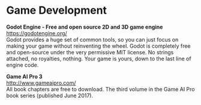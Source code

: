 Game Development  
========  

**Godot Engine - Free and open source 2D and 3D game engine**  
https://godotengine.org/  
Godot provides a huge set of common tools, so you can just focus on making your game without reinventing the wheel. Godot is completely free and open-source under the very permissive MIT license. No strings attached, no royalties, nothing. Your game is yours, down to the last line of engine code.

**Game AI Pro 3**  
http://www.gameaipro.com/  
All book chapters are free to download. The third volume in the Game AI Pro book series (published June 2017).
